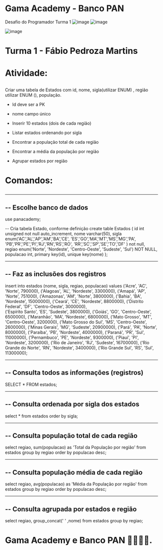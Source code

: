 # Gama Academy - Banco PAN
Desafio do Programador Turma 1
![image](https://user-images.githubusercontent.com/92064386/138007156-3ae6e393-a770-4bf7-85cb-9f9d390fb118.png)
![image](https://user-images.githubusercontent.com/92064386/138007193-47cac947-928e-4909-a299-0ae99b35eed9.png)

![image](https://user-images.githubusercontent.com/92064386/MSSQL_Treinamento20211106.PNG)

# Turma 1 - Fábio Pedroza Martins 
##

# Atividade:

##
Criar uma tabela de Estados com 
id, nome, sigla(utilizar ENUM) , região utilizar ENUM (), população.

- Id deve ser a PK
- nome campo único

- Inserir 10 estados (dois de cada região)
- Listar estados ordenando por sigla
- Encontrar a população total de cada região
- Encontrar a média da população por região 
- Agrupar estados por região

# Comandos:

##
---------------------------
-- Escolhe banco de dados
---------------------------
use panacademy;

-- Cria tabela Estado, conforme definição
create table Estados
(
	id int unsigned not null auto_increment,
    nome varchar(50),
    sigla enum('AC','AL','AP','AM','BA','CE',
    'ES','GO','MA','MT','MS','MG','PA',
	'PB','PR','PE','PI','RJ','RN','RS','RO',
	'RR','SC','SP','SE','TO','DF'      ) not null,
	regiao enum('Norte', 'Nordeste', 'Centro-Oeste', 'Sudeste', 'Sul') NOT NULL,
    populacao int,
    primary key(id),
    unique key(nome) 
);

-----------------------------------
-- Faz as inclusões dos registros
-----------------------------------
insert into
	estados (nome, sigla, regiao, populacao)
values 
	('Acre', 'AC', 'Norte', 790000),
    ('Alagoas', 'AL', 'Nordeste', 3300000),
	('Amapá', 'AP', 'Norte', 751000),
	('Amazonas', 'AM', 'Norte', 3800000),
	('Bahia', 'BA', 'Nordeste', 15000000),
	('Ceará', 'CE', 'Nordeste', 8800000),
	('Distrito Federal', 'DF', 'Centro-Oeste', 3000000),	
    ('Espírito Santo', 'ES', 'Sudeste', 3800000),
	('Goiás', 'GO', 'Centro-Oeste', 6500000),
    ('Maranhão', 'MA', 'Nordeste', 6800000),
    ('Mato Grosso', 'MT', 'Centro-Oeste', 3200000),
    ('Mato Grosso do Sul', 'MS', 'Centro-Oeste', 2600000),
    ('Minas Gerais', 'MG', 'Sudeste', 20900000),
    ('Pará', 'PA', 'Norte', 8000000),
    ('Paraíba', 'PB', 'Nordeste', 4000000),
    ('Paraná', 'PR', 'Sul', 11000000),
    ('Pernambuco', 'PE', 'Nordeste', 9300000),
    ('Piauí', 'PI', 'Nordeste', 3200000),
    ('Rio de Janeiro', 'RJ', 'Sudeste', 16700000),
    ('Rio Grande do Norte', 'RN', 'Nordeste', 3400000),
    ('Rio Grande Sul', 'RS', 'Sul', 11300000);

---------------------------------------------
-- Consulta todos as informações (registros)
----------------------------------------------
SELECT * FROM estados;

---------------------------------------------
-- Consulta ordenada por sigla dos estados
----------------------------------------------
select * 
from estados
order by sigla;

---------------------------------------------
-- Consulta população total de cada região
----------------------------------------------
select regiao, sum(populacao) as 'Total da População por região'
from estados
group by regiao
order by populacao desc;

---------------------------------------------
-- Consulta população média de cada região
----------------------------------------------
select regiao, avg(populacao) as 'Média da População por região'
from estados
group by regiao
order by populacao desc;

---------------------------------------------
-- Consulta agrupada por estados e região
----------------------------------------------
select regiao, group_concat(' ' ,nome) 
from estados 
group by regiao; 
 

# Gama Academy e Banco PAN 🚀🚀🚀🚀.
